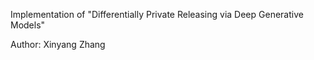 Implementation of "Differentially Private Releasing via Deep Generative Models"

Author: Xinyang Zhang
